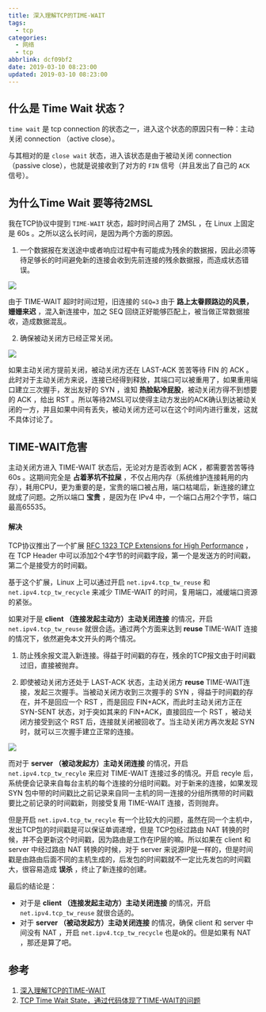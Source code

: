 ```yaml
---
title: 深入理解TCP的TIME-WAIT
tags:
  - tcp
categories:
  - 网络
  - tcp
abbrlink: dcf09bf2
date: 2019-03-10 08:23:00
updated: 2019-03-10 08:23:00
---
```

## 什么是 Time Wait 状态？

`time wait` 是 tcp connection 的状态之一，进入这个状态的原因只有一种：主动关闭 connection （active close）。

与其相对的是 `close wait` 状态，进入该状态是由于被动关闭 connection（passive close），也就是说接收到了对方的 `FIN` 信号（并且发出了自己的 `ACK` 信号）。
<!-- more -->
## 为什么Time Wait 要等待2MSL

我在TCP协议中提到 `TIME-WAIT` 状态，超时时间占用了 2MSL ，在 Linux 上固定是 60s 。之所以这么长时间，是因为两个方面的原因。

1. 一个数据报在发送途中或者响应过程中有可能成为残余的数据报，因此必须等待足够长的时间避免新的连接会收到先前连接的残余数据报，而造成状态错误。

![](https://cdn.jsdelivr.net/gh/fengxiu/img/pasted-202.png)

   由于 TIME-WAIT 超时时间过短，旧连接的 `SEQ=3` 由于 **路上太眷顾路边的风景，姗姗来迟** ，混入新连接中，加之 SEQ 回绕正好能够匹配上，被当做正常数据接收，造成数据混乱。

2. 确保被动关闭方已经正常关闭。

![](https://cdn.jsdelivr.net/gh/fengxiu/img/pasted-203.png)

   如果主动关闭方提前关闭，被动关闭方还在 LAST-ACK 苦苦等待 FIN 的 ACK 。此时对于主动关闭方来说，连接已经得到释放，其端口可以被重用了，如果重用端口建立三次握手，发出友好的 SYN ，谁知 **热脸贴冷屁股**，被动关闭方得不到想要的 ACK ，给出 RST 。所以等待2MSL可以使得主动方发出的ACK确认到达被动关闭的一方，并且如果中间有丢失，被动关闭方还可以在这个时间内进行重发，这就不具体讨论了。

## TIME-WAIT危害

主动关闭方进入 TIME-WAIT 状态后，无论对方是否收到 ACK ，都需要苦苦等待 60s 。这期间完全是 **占着茅坑不拉屎** ，不仅占用内存（系统维护连接耗用的内存），耗用CPU，更为重要的是，宝贵的端口被占用，端口枯竭后，新连接的建立就成了问题。之所以端口 **宝贵** ，是因为在 IPv4 中，一个端口占用2个字节，端口最高65535。

#### 解决

TCP协议推出了一个扩展 [RFC 1323 TCP Extensions for High Performance](http://tools.ietf.org/html/rfc1323) ，在 TCP Header 中可以添加2个4字节的时间戳字段，第一个是发送方的时间戳，第二个是接受方的时间戳。

基于这个扩展，Linux 上可以通过开启 `net.ipv4.tcp_tw_reuse` 和 `net.ipv4.tcp_tw_recycle` 来减少 TIME-WAIT 的时间，复用端口，减缓端口资源的紧张。

如果对于是 **client （连接发起主动方）主动关闭连接** 的情况，开启 `net.ipv4.tcp_tw_reuse` 就很合适。通过两个方面来达到 **reuse** TIME-WAIT 连接的情况下，依然避免本文开头的两个情况。

1. 防止残余报文混入新连接。得益于时间戳的存在，残余的TCP报文由于时间戳过旧，直接被抛弃。

2. 即使被动关闭方还处于 LAST-ACK 状态，主动关闭方 **reuse** TIME-WAIT连接，发起三次握手。当被动关闭方收到三次握手的 SYN ，得益于时间戳的存在，并不是回应一个 RST ，而是回应 FIN+ACK，而此时主动关闭方正在 SYN-SENT 状态，对于突如其来的 FIN+ACK，直接回应一个 RST ，被动关闭方接受到这个 RST 后，连接就关闭被回收了。当主动关闭方再次发起 SYN 时，就可以三次握手建立正常的连接。

![](https://cdn.jsdelivr.net/gh/fengxiu/img/pasted-204.png)

而对于 **server （被动发起方）主动关闭连接** 的情况，开启 `net.ipv4.tcp_tw_recyle` 来应对 TIME-WAIT 连接过多的情况。开启 recyle 后，系统便会记录来自每台主机的每个连接的分组时间戳。对于新来的连接，如果发现 SYN 包中带的时间戳比之前记录来自同一主机的同一连接的分组所携带的时间戳要比之前记录的时间戳新，则接受复用 TIME-WAIT 连接，否则抛弃。

但是开启 `net.ipv4.tcp_tw_recyle` 有一个比较大的问题，虽然在同一个主机中，发出TCP包的时间戳是可以保证单调递增，但是 TCP包经过路由 NAT 转换的时候，并不会更新这个时间戳，因为路由是工作在IP层的嘛。所以如果在 client 和 server 中经过路由 NAT 转换的时候，对于 server 来说源IP是一样的，但是时间戳是由路由后面不同的主机生成的，后发包的时间戳就不一定比先发包的时间戳大，很容易造成 **误杀** ，终止了新连接的创建。

最后的结论是：

- 对于是 **client （连接发起主动方）主动关闭连接** 的情况，开启 `net.ipv4.tcp_tw_reuse` 就很合适的。
- 对于 **server （被动发起方）主动关闭连接** 的情况，确保 client 和 server 中间没有 NAT ，开启 `net.ipv4.tcp_tw_recycle` 也是ok的。但是如果有 NAT ，那还是算了吧。

## 参考

1. [深入理解TCP的TIME-WAIT](http://blog.qiusuo.im/blog/2014/06/11/tcp-time-wait/)
2. [TCP Time Wait State，通过代码体现了TIME-WAIT的问题](https://zhuanlan.zhihu.com/p/45218723)